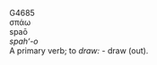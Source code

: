 <body>
  <p>G4685<br>  σπάω  <br> spaō  <br><i>spah‘-o </i><br>A primary verb; to <i>draw:</i> - draw (out).<br></p>
 </body>